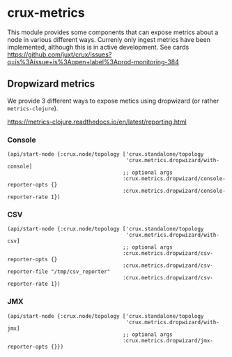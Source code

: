 # crux-metrics

This module provides some components that can expose metrics about a node in
various different ways. Currenly only ingest metrics have been implemented,
although this is in active development.
See cards https://github.com/juxt/crux/issues?q=is%3Aissue+is%3Aopen+label%3Aprod-monitoring-384

## Dropwizard metrics

We provide 3 different ways to expose metics using dropwizard (or rather `metrics-clojure`).

https://metrics-clojure.readthedocs.io/en/latest/reporting.html

### Console

```
(api/start-node {:crux.node/topology ['crux.standalone/topology
                                      'crux.metrics.dropwizard/with-console]
                                     ;; optional args
                                     :crux.metrics.dropwizard/console-reporter-opts {}
                                     :crux.metrics.dropwizard/console-reporter-rate 1})
```

### CSV

```
(api/start-node {:crux.node/topology ['crux.standalone/topology
                                      'crux.metrics.dropwizard/with-csv]
                                     ;; optional args
                                     :crux.metrics.dropwizard/csv-reporter-opts {}
                                     :crux.metrics.dropwizard/csv-reporter-file "/tmp/csv_reporter"
                                     :crux.metrics.dropwizard/csv-reporter-rate 1})
```

### JMX

```
(api/start-node {:crux.node/topology ['crux.standalone/topology
                                      'crux.metrics.dropwizard/with-jmx]
                                     ;; optional args
                                     :crux.metrics.dropwizard/jmx-reporter-opts {}})
```


